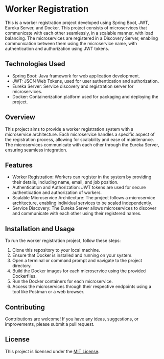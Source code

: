 # Worker Registration

This is a worker registration project developed using Spring Boot, JWT, Eureka Server, and Docker. This project consists of microservices that communicate with each other seamlessly, in a scalable manner, with load balancing. The microservices are registered in a Discovery Server, enabling communication between them using the microservice name, with authentication and authorization using JWT tokens.

## Technologies Used

- Spring Boot: Java framework for web application development.
- JWT: JSON Web Tokens, used for user authentication and authorization.
- Eureka Server: Service discovery and registration server for microservices.
- Docker: Containerization platform used for packaging and deploying the project.

## Overview

This project aims to provide a worker registration system with a microservice architecture. Each microservice handles a specific aspect of the registration process, allowing for scalability and ease of maintenance. The microservices communicate with each other through the Eureka Server, ensuring seamless integration.

## Features

- Worker Registration: Workers can register in the system by providing their details, including name, email, and job position.
- Authentication and Authorization: JWT tokens are used for secure authentication and authorization of workers.
- Scalable Microservice Architecture: The project follows a microservice architecture, enabling individual services to be scaled independently.
- Service Discovery: The Eureka Server allows microservices to discover and communicate with each other using their registered names.

## Installation and Usage

To run the worker registration project, follow these steps:

1. Clone this repository to your local machine.
2. Ensure that Docker is installed and running on your system.
3. Open a terminal or command prompt and navigate to the project directory.
4. Build the Docker images for each microservice using the provided Dockerfiles.
5. Run the Docker containers for each microservice.
6. Access the microservices through their respective endpoints using a tool like Postman or a web browser.

## Contributing

Contributions are welcome! If you have any ideas, suggestions, or improvements, please submit a pull request.

## License

This project is licensed under the [MIT License](LICENSE).
